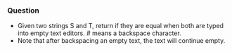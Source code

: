### Question

* Given two strings S and T, return if they are equal when both are typed into empty text editors. # means a backspace character.
* Note that after backspacing an empty text, the text will continue empty.